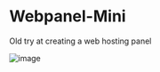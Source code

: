 # Webpanel-Mini
Old try at creating a web hosting panel

![image](https://user-images.githubusercontent.com/45061164/179822541-427bd27a-4ee8-4169-a4d6-751cd687113b.png)
